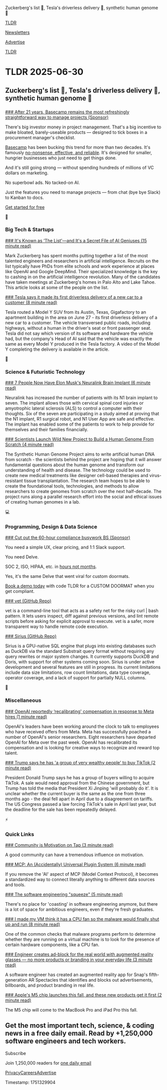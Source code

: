 Zuckerberg's list 📝, Tesla's driverless delivery 🚗, synthetic human genome 🧬

[TLDR](/)

[Newsletters](/newsletters)

[Advertise](https://advertise.tldr.tech/)

[TLDR](/)

# TLDR 2025-06-30

## Zuckerberg's list 📝, Tesla's driverless delivery 🚗, synthetic human genome 🧬

### 

[### After 21 years, Basecamp remains the most refreshingly straightforward way to manage projects (Sponsor)](https://basecamp.com/?utm_campaign=sponsorship&amp;utm_medium=digital&amp;&amp;utm_source=tldr)

There's big investor money in project management. That's a big incentive to make bloated, barely-useable products — designed to tick boxes in a procurement manager's checklist.

[Basecamp](https://basecamp.com/?utm_campaign=sponsorship&utm_medium=digital&&utm_source=tldr) has been bucking this trend for more than two decades. It's famously [no-nonsense, effective, and reliable](https://basecamp.com/?utm_campaign=sponsorship&utm_medium=digital&&utm_source=tldr). It's designed for smaller, hungrier businesses who just need to get things done.

And it's still going strong — without spending hundreds of millions of VC dollars on marketing.

No superbowl ads. No tacked-on AI.

Just the features you need to manage projects — from chat (bye bye Slack) to Kanban to docs.

[Get started for free](https://basecamp.com/?utm_campaign=sponsorship&utm_medium=digital&&utm_source=tldr)

📱

### Big Tech & Startups

[### It's Known as ‘The List'—and It's a Secret File of AI Geniuses (15 minute read)](https://www.wsj.com/tech/meta-ai-recruiting-mark-zuckerberg-openai-018ed7fc?st=benvvx&reflink=desktopwebshare_permalink&utm_source=tldrnewsletter)

Mark Zuckerberg has spent months putting together a list of the most talented engineers and researchers in artificial intelligence. Recruits on the list typically have PhDs from elite schools and work experience at places like OpenAI and Google DeepMind. Their specialized knowledge is the key to cashing in on the artificial intelligence revolution. Many of the candidates have taken meetings at Zuckerberg's homes in Palo Alto and Lake Tahoe. This article looks at some of the people on the list.

[### Tesla says it made its first driverless delivery of a new car to a customer (8 minute read)](https://www.cnbc.com/2025/06/28/tesla-first-driverless-delivery-new-car-to-customer.html?utm_source=tldrnewsletter)

Tesla routed a Model Y SUV from its Austin, Texas, Gigafactory to an apartment building in the area on June 27 - its first driverless delivery of a new car to a customer. The vehicle transversed public roads, including highways, without a human in the driver's seat or front passenger seat. Tesla did not say which version of its software and hardware the vehicle had, but the company's Head of AI said that the vehicle was exactly the same as every Model Y produced in the Tesla factory. A video of the Model Y completing the delivery is available in the article.

🚀

### Science & Futuristic Technology

[### 7 People Now Have Elon Musk's Neuralink Brain Implant (6 minute read)](https://www.pcmag.com/news/7-people-now-have-elon-musks-neuralink-brain-implant?utm_source=tldrnewsletter)

Neuralink has increased the number of patients with its N1 brain implant to seven. The implant allows those with cervical spinal cord injuries or amyotrophic lateral sclerosis (ALS) to control a computer with their thoughts. Six of the seven are participating in a study aimed at proving that the N1 implant, R1 surgical robot, and N1 User App are safe and effective. The implant has enabled some of the patients to work to help provide for themselves and their families financially.

[### Scientists Launch Wild New Project to Build a Human Genome From Scratch (4 minute read)](https://gizmodo.com/scientists-launch-wild-new-project-to-build-a-human-genome-from-scratch-2000620762?utm_source=tldrnewsletter)

The Synthetic Human Genome Project aims to write artificial human DNA from scratch - the scientists behind the project are hoping that it will answer fundamental questions about the human genome and transform our understanding of health and disease. The technology could be used to create new medical treatments like designer cell-based therapies and virus-resistant tissue transplantation. The research team hopes to be able to create the foundational tools, technologies, and methods to allow researchers to create genomes from scratch over the next half-decade. The project runs along a parallel research effort into the social and ethical issues of creating human genomes in a lab.

💻

### Programming, Design & Data Science

[### Cut out the 60-hour compliance busywork BS (Sponsor)](https://delve.co/book-demo?utm_source=tldr&amp;utm_medium=newsletter&amp;utm_campaign=tldrprimary-secondary-jun30-25)

You need a simple UX, clear pricing, and 1:1 Slack support.

You need Delve.

SOC 2, ISO, HIPAA, etc. in [hours not months](https://delve.co/book-demo?utm_source=tldr&utm_medium=newsletter&utm_campaign=tldrprimary-secondary-jun30-25).

Yes, it's the same Delve that went viral for custom doormats.

[Book a demo today](https://delve.co/book-demo?utm_source=tldr&utm_medium=newsletter&utm_campaign=tldrprimary-secondary-jun30-25) with code TLDR for a CUSTOM DOORMAT when you get compliant.

[### vet (GitHub Repo)](https://github.com/vet-run/vet?utm_source=tldrnewsletter)

vet is a command-line tool that acts as a safety net for the risky curl | bash pattern. It lets users inspect, diff against previous versions, and lint remote scripts before asking for explicit approval to execute. vet is a safer, more transparent way to handle remote code execution.

[### Sirius (GitHub Repo)](https://github.com/sirius-db/sirius?utm_source=tldrnewsletter)

Sirius is a GPU-native SQL engine that plugs into existing databases such as DuckDB via the standard Substrait query format without requiring any query rewrites or major system changes. It currently supports DuckDB and Doris, with support for other systems coming soon. Sirius is under active development and several features are still in progress. Its current limitations include data size limitations, row count limitations, data type coverage, operator coverage, and a lack of support for partially NULL columns.

🎁

### Miscellaneous

[### OpenAI reportedly ‘recalibrating' compensation in response to Meta hires (1 minute read)](https://techcrunch.com/2025/06/29/openai-reportedly-recalibrating-compensation-in-response-to-meta-hires/?utm_source=tldrnewsletter)

OpenAI's leaders have been working around the clock to talk to employees who have received offers from Meta. Meta has successfully poached a number of OpenAI's senior researchers. Eight researchers have departed OpenAI for Meta over the past week. OpenAI has recalibrated its compensation and is looking for creative ways to recognize and reward top talent.

[### Trump says he has 'a group of very wealthy people' to buy TikTok (2 minute read)](https://www.bbc.com/news/articles/c20nqdl5ydjo?utm_source=tldrnewsletter)

President Donald Trump says he has a group of buyers willing to acquire TikTok. A sale would need approval from the Chinese government, but Trump has told the media that President Xi Jinping 'will probably do it'. It is unclear whether the current buyer is the same as the one from three months ago - the deal fell apart in April due to a disagreement on tariffs. The US Congress passed a law forcing TikTok's sale in April last year, but the deadline for the sale has been repeatedly delayed.

⚡

### Quick Links

[### Community is Motivation on Tap (3 minute read)](https://alanwu.xyz/posts/community/?utm_source=tldrnewsletter)

A good community can have a tremendous influence on motivation.

[### MCP: An (Accidentally) Universal Plugin System (6 minute read)](https://worksonmymachine.substack.com/p/mcp-an-accidentally-universal-plugin?utm_source=tldrnewsletter)

If you remove the 'AI' aspect of MCP (Model Context Protocol), it becomes a standardized way to connect literally anything to different data sources and tools.

[### The software engineering "squeeze" (5 minute read)](https://newsletter.manager.dev/p/the-software-engineering-squeeze?utm_source=tldrnewsletter)

There's no place for 'coasting' in software engineering anymore, but there is a lot of space for ambitious engineers, even if they're fresh graduates.

[### I made my VM think it has a CPU fan so the malware would finally shut up and run (8 minute read)](https://wbenny.github.io/2025/06/29/i-made-my-vm-think-it-has-a-cpu-fan.html?utm_source=tldrnewsletter)

One of the common checks that malware programs perform to determine whether they are running on a virtual machine is to look for the presence of certain hardware components, like a CPU fan.

[### Engineer creates ad-block for the real world with augmented reality glasses — no more products or branding in your everyday life (3 minute read)](https://www.tomshardware.com/maker-stem/engineer-creates-ad-block-for-the-real-world-with-augmented-reality-glasses-no-more-products-or-branding-in-your-everyday-life?utm_source=tldrnewsletter)

A software engineer has created an augmented reality app for Snap's fifth-generation AR Spectacles that identifies and blocks out advertisements, billboards, and product branding in real life.

[### Apple's M5 chip launches this fall, and these new products get it first (2 minute read)](https://9to5mac.com/2025/06/27/apples-m5-chip-launches-this-fall-and-these-new-products-get-it-first/?utm_source=tldrnewsletter)

The M5 chip will come to the MacBook Pro and iPad Pro this fall.

## Get the most important tech, science, & coding news in a free daily email. Read by +1,250,000 software engineers and tech workers.

Subscribe

Join 1,250,000 readers for [one daily email](/api/latest/tech)

[Privacy](/privacy)[Careers](https://jobs.ashbyhq.com/tldr.tech)[Advertise](/tech/advertise)

Timestamp: 1751329904